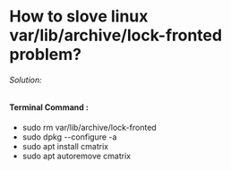 # How to slove linux var/lib/archive/lock-fronted problem? 

<h6>Solution:</h6>

<h4>Terminal Command :</h4>

+ sudo rm var/lib/archive/lock-fronted
+ sudo dpkg --configure -a
+ sudo apt install cmatrix
+ sudo apt autoremove cmatrix





